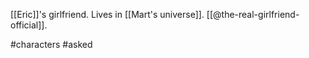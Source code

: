 [[Eric]]'s girlfriend. Lives in [[Mart's universe]]. [[@the-real-girlfriend-official]].

#characters #asked 